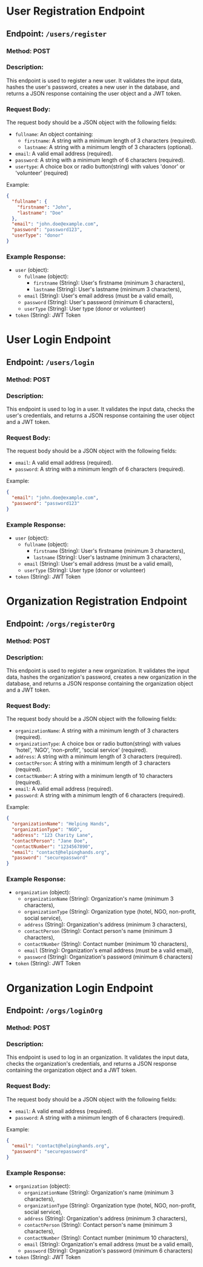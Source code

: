 # User Registration Endpoint

## Endpoint: `/users/register`

### Method: POST

### Description:
This endpoint is used to register a new user. It validates the input data, hashes the user's password, creates a new user in the database, and returns a JSON response containing the user object and a JWT token.

### Request Body:
The request body should be a JSON object with the following fields:
- `fullname`: An object containing:
  - `firstname`: A string with a minimum length of 3 characters (required).
  - `lastname`: A string with a minimum length of 3 characters (optional).
- `email`: A valid email address (required).
- `password`: A string with a minimum length of 6 characters (required).
- `usertype`: A choice box or radio button(string) with values 'donor' or 'volunteer' (required)

Example:
```json
{
  "fullname": {
    "firstname": "John",
    "lastname": "Doe"
  },
  "email": "john.doe@example.com",
  "password": "password123",
  "userType": "donor"
}
```

### Example Response:
- `user` (object):
    - `fullname` (object):
        - `firstname` (String): User's firstname (minimum 3 characters),
        - `lastname` (String): User's lastname (minimum 3 characters),
    - `email` (String): User's email address (must be a valid email),
    - `password` (String): User's password (minimum 6 characters),
    - `userType` (String): User type (donor or volunteer)
- `token` (String): JWT Token

# User Login Endpoint

## Endpoint: `/users/login`

### Method: POST

### Description:
This endpoint is used to log in a user. It validates the input data, checks the user's credentials, and returns a JSON response containing the user object and a JWT token.

### Request Body:
The request body should be a JSON object with the following fields:
- `email`: A valid email address (required).
- `password`: A string with a minimum length of 6 characters (required).

Example:
```json
{
  "email": "john.doe@example.com",
  "password": "password123"
}
```

### Example Response:
- `user` (object):
    - `fullname` (object):
        - `firstname` (String): User's firstname (minimum 3 characters),
        - `lastname` (String): User's lastname (minimum 3 characters),
    - `email` (String): User's email address (must be a valid email),
    - `userType` (String): User type (donor or volunteer)
- `token` (String): JWT Token

# Organization Registration Endpoint

## Endpoint: `/orgs/registerOrg`

### Method: POST

### Description:
This endpoint is used to register a new organization. It validates the input data, hashes the organization's password, creates a new organization in the database, and returns a JSON response containing the organization object and a JWT token.

### Request Body:
The request body should be a JSON object with the following fields:
- `organizationName`: A string with a minimum length of 3 characters (required).
- `organizationType`: A choice box or radio button(string) with values 'hotel', 'NGO', 'non-profit', 'social service' (required).
- `address`: A string with a minimum length of 3 characters (required).
- `contactPerson`: A string with a minimum length of 3 characters (required).
- `contactNumber`: A string with a minimum length of 10 characters (required).
- `email`: A valid email address (required).
- `password`: A string with a minimum length of 6 characters (required).

Example:
```json
{
  "organizationName": "Helping Hands",
  "organizationType": "NGO",
  "address": "123 Charity Lane",
  "contactPerson": "Jane Doe",
  "contactNumber": "1234567890",
  "email": "contact@helpinghands.org",
  "password": "securepassword"
}
```

### Example Response:
- `organization` (object):
    - `organizationName` (String): Organization's name (minimum 3 characters),
    - `organizationType` (String): Organization type (hotel, NGO, non-profit, social service),
    - `address` (String): Organization's address (minimum 3 characters),
    - `contactPerson` (String): Contact person's name (minimum 3 characters),
    - `contactNumber` (String): Contact number (minimum 10 characters),
    - `email` (String): Organization's email address (must be a valid email),
    - `password` (String): Organization's password (minimum 6 characters)
- `token` (String): JWT Token

# Organization Login Endpoint

## Endpoint: `/orgs/loginOrg`

### Method: POST

### Description:
This endpoint is used to log in an organization. It validates the input data, checks the organization's credentials, and returns a JSON response containing the organization object and a JWT token.

### Request Body:
The request body should be a JSON object with the following fields:
- `email`: A valid email address (required).
- `password`: A string with a minimum length of 6 characters (required).

Example:
```json
{
  "email": "contact@helpinghands.org",
  "password": "securepassword"
}
```

### Example Response:
- `organization` (object):
    - `organizationName` (String): Organization's name (minimum 3 characters),
    - `organizationType` (String): Organization type (hotel, NGO, non-profit, social service),
    - `address` (String): Organization's address (minimum 3 characters),
    - `contactPerson` (String): Contact person's name (minimum 3 characters),
    - `contactNumber` (String): Contact number (minimum 10 characters),
    - `email` (String): Organization's email address (must be a valid email),
    - `password` (String): Organization's password (minimum 6 characters)
- `token` (String): JWT Token